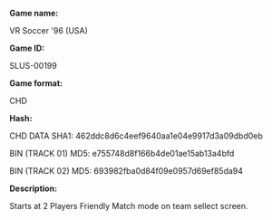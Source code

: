﻿**Game name:**

VR Soccer '96 (USA)

**Game ID:**

SLUS-00199

**Game format:**

CHD

**Hash:**

CHD DATA SHA1: 462ddc8d6c4eef9640aa1e04e9917d3a09dbd0eb

BIN (TRACK 01) MD5: e755748d8f166b4de01ae15ab13a4bfd

BIN (TRACK 02) MD5: 693982fba0d84f09e0957d69ef85da94

**Description:**

Starts at 2 Players Friendly Match mode on team sellect screen.